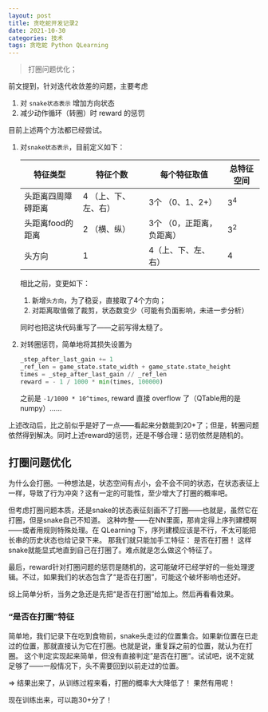 ```yaml
---
layout: post
title: 贪吃蛇开发记录2
date: 2021-10-30
categories: 技术
tags: 贪吃蛇 Python QLearning
---
```


> 打圈问题优化；

前文提到，针对迭代收敛差的问题，主要考虑

1. 对 `snake状态表示` 增加方向状态
2. 减少动作循环（转圈）时 reward 的惩罚

目前上述两个方法都已经尝试。

1. 对`snake状态表示`，目前定义如下：

    | 特征类型         | 特征个数            | 每个特征取值            | 总特征空间 |
    |-----------------|-------------------|-----------------------|-----------|
    | 头距离四周障碍距离 | 4 （上、下、左、右） | 3个 （0、1、2+）        | $3^4$    |
    | 头距离food的距离  | 2 （横、纵）        | 3个 （0，正距离，负距离） | $3^2$    |
    | 头方向           | 1                 | 4（上、下、左、右）       | 4        |

    相比之前，变更如下：

    1. 新增`头方向`，为了稳妥，直接取了4个方向；
    2. 对距离取值做了裁剪，状态数变少（可能有负面影响，未进一步分析）

    同时也把这块代码重写了——之前写得太糙了。

2. 对转圈惩罚，简单地将其损失设置为

    ```python
    _step_after_last_gain += 1
    _ref_len = game_state.state_width + game_state.state_height
    times = _step_after_last_gain // _ref_len
    reward = - 1 / 1000 * min(times, 100000)
    ```

    之前是 `-1/1000 * 10^times`, reward 直接 overflow 了（QTable用的是numpy）……

上述改动后，比之前似乎是好了一点——看起来分数能到20+了；但是，转圈问题依然得到解决。同时上述reward的惩罚，还是不够合理：惩罚依然是随机的。

## 打圈问题优化

为什么会打圈。一种想法是，状态空间有点小，会不会不同的状态，在状态表征上一样，导致了行为冲突？这有一定的可能性，至少增大了打圈的概率吧。

但考虑打圈问题本质，还是snake的状态表征刻画不了打圈——也就是，虽然它在打圈，但是snake自己不知道。
这种咋整——在NN里面，那肯定得上序列建模啊——或者用规则特殊处理。在 QLearning 下，序列建模应该是不行，不太可能把长串的历史状态也给记录下来。
那我们就只能加手工特征： 是否在打圈！ 这样snake就能显式地直到自己在打圈了。难点就是怎么做这个特征了。

最后，reward针对打圈问题的惩罚是随机的，这可能破坏已经学好的一些处理逻辑。不过，如果我们的状态包含了“是否在打圈”，可能这个破坏影响也还好。

综上简单分析，当务之急还是先把“是否在打圈”给加上。然后再看看效果。

### “是否在打圈”特征

简单地，我们记录下在吃到食物前，snake头走过的位置集合。如果新位置在已走过的位置，那就直接认为它在打圈。也就是说，重复踩之前的位置，就认为在打圈。
这个判定实现起来简单，但没有直接判定”是否在打圈“。试试吧，说不定就足够了——一般情况下，头不需要回到以前走过的位置。

=> 结果出来了，从训练过程来看，打圈的概率大大降低了！ 果然有用呢！

现在训练出来，可以跑30+分了！